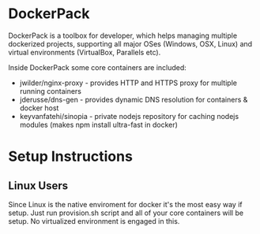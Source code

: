 # DockerPack
DockerPack is a toolbox for developer, which helps managing multiple dockerized projects, supporting all major OSes (Windows, OSX, Linux) and virtual environments (VirtualBox, Parallels etc).

Inside DockerPack some core containers are included:
* jwilder/nginx-proxy  - provides HTTP and HTTPS proxy for multiple running containers
* jderusse/dns-gen     - provides dynamic DNS resolution for containers & docker host
* keyvanfatehi/sinopia - private nodejs repository for caching nodejs modules (makes npm install ultra-fast in docker)


# Setup Instructions

## Linux Users

Since Linux is the native enviroment for docker it's the most easy way if setup. Just run provision.sh script and all of your core containers will be setup. No virtualized environment is engaged in this.

